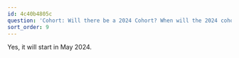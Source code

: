 ```yaml
---
id: 4c40b4805c
question: 'Cohort: Will there be a 2024 Cohort? When will the 2024 cohort start?'
sort_order: 9
---
```


Yes, it will start in May 2024.